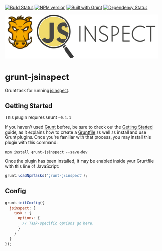 [![Build Status](http://img.shields.io/travis/stefanjudis/grunt-jsinspect.svg)](https://travis-ci.org/stefanjudis/grunt-jsinspect) [![NPM version](http://img.shields.io/npm/v/grunt-jsinspect.svg)](http://badge.fury.io/js/grunt-jsinspect) [![Built with Grunt](https://cdn.gruntjs.com/builtwith.png)](http://gruntjs.com/) [![Dependency Status](https://david-dm.org/stefanjudis/grunt-jsinspect.svg)](https://david-dm.org/stefanjudis/grunt-jsinspect)

![image](./logo.jpg)
# grunt-jsinspect

Grunt task for running [jsinspect](https://github.com/danielstjules/jsinspect).


## Getting Started
This plugin requires Grunt `~0.4.1`

If you haven't used [Grunt](http://gruntjs.com/) before, be sure to check out the [Getting Started](http://gruntjs.com/getting-started) guide, as it explains how to create a [Gruntfile](http://gruntjs.com/sample-gruntfile) as well as install and use Grunt plugins. Once you're familiar with that process, you may install this plugin with this command:

```shell
npm install grunt-jsinspect --save-dev
```

Once the plugin has been installed, it may be enabled inside your Gruntfile with this line of JavaScript:

```js
grunt.loadNpmTasks('grunt-jsinspect');
```

## Config

```js
grunt.initConfig({
  jsinspect: {
    task : {
      options: {
        // Task-specific options go here.
      }
    }
  }
});
```
